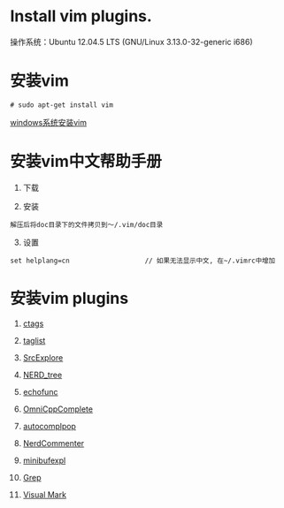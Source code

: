 <h1> Install vim plugins. </h1>
操作系统：Ubuntu 12.04.5 LTS (GNU/Linux 3.13.0-32-generic i686)  

# 安装vim
```
# sudo apt-get install vim
```

[windows系统安装vim](/it/editor/vim/Install-gvim)

# 安装vim中文帮助手册
1. 下载

2. 安装
```
解压后将doc目录下的文件拷贝到～/.vim/doc目录
```

3. 设置
```
set helplang=cn                   // 如果无法显示中文, 在~/.vimrc中增加
```

# 安装vim plugins
1. [ctags](/it/editor/vim/ctags-install-usage#install-ctags)

2. [taglist](/it/editor/vim/taglist-install-usage#install-taglist)

3. [SrcExplore](/it/editor/vim/srcexpl-install-usage)

4. [NERD_tree](/it/editor/vim/NERD-tree)

5. [echofunc](/it/editor/vim/echofunc-install-usage#install)

6. [OmniCppComplete](/it/editor/vim/OmniCppComplete-install-usage#install)

7. [autocomplpop](/it/editor/vim/autocomplpop-install-usage#install)

8. [NerdCommenter](/it/editor/vim/NerdCommenter-install-usage#install)

9. [minibufexpl](/it/editor/vim/Install-minibufexpl)

10. [Grep](/it/editor/vim/Install-Grep)

11. [Visual Mark](/it/editor/vim/VisualMark-install-usage)